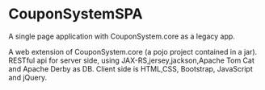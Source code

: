 # CouponSystemSPA
A single page application with CouponSystem.core as a legacy app. 

A web extension of CouponSystem.core (a pojo project contained in a jar).
RESTful api for server side, using JAX-RS,jersey,jackson,Apache Tom Cat and Apache Derby as DB.
Client side is HTML,CSS, Bootstrap, JavaScript and jQuery.
